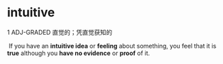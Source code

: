 # intuitive

1 ADJ-GRADED 直觉的；凭直觉获知的

​	If you have an **intuitive idea** or **feeling** about something, you feel that it is **true** although you **have no evidence** or **proof** of it.

